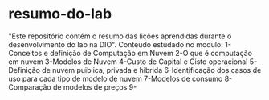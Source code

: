 # resumo-do-lab
"Este repositório contém o resumo das lições aprendidas durante o desenvolvimento do lab na DIO".
Conteudo estudado no modulo:
1-Conceitos e definição de Computação em Nuvem
2-O que é computação em nuvem
3-Modelos de Nuvem
4-Custo de Capital e Cisto operacional
5-Definição de nuvem puiblica, privada e hibrida
6-Identificação dos casos de uso para cada tipo de modelo de nuvem
7-Modelos de consumo 
8-Comparação de modelos de preços
9-
